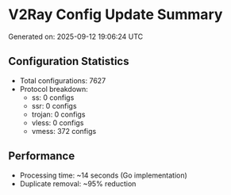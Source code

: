 # V2Ray Config Update Summary
Generated on: 2025-09-12 19:06:24 UTC

## Configuration Statistics
- Total configurations: 7627
- Protocol breakdown:
  - ss: 0 configs
  - ssr: 0 configs
  - trojan: 0 configs
  - vless: 0 configs
  - vmess: 372 configs

## Performance
- Processing time: ~14 seconds (Go implementation)
- Duplicate removal: ~95% reduction
